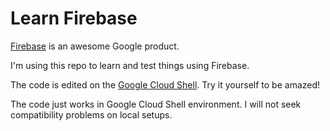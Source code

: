 # Learn Firebase

[Firebase](https://firebase.google.com) is an awesome Google product.

I'm using this repo to learn and test things using Firebase.

The code is edited on the [Google Cloud Shell](console.cloud.google.com/cloudshell). Try it yourself to be amazed!

The code just works in Google Cloud Shell environment. I will not seek compatibility problems on local setups.